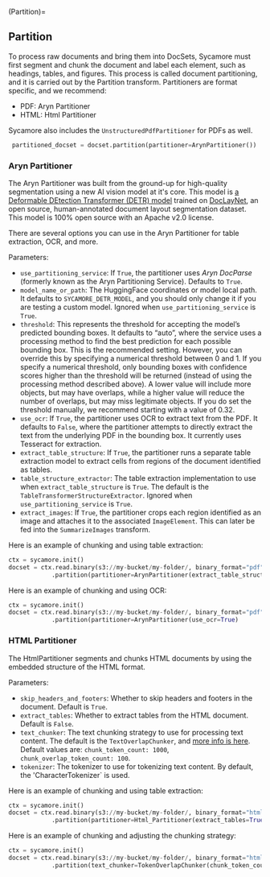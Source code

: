 (Partition)=
## Partition
To process raw documents and bring them into DocSets, Sycamore must first segment and chunk the document and label each element, such as headings, tables, and figures. This process is called document partitioning, and it is carried out by the Partition transform. Partitioners are format specific, and we recommend:

* PDF: Aryn Partitioner
* HTML: Html Partitioner

Sycamore also includes the ``UnstructuredPdfPartitioner`` for PDFs as well.

```python
 partitioned_docset = docset.partition(partitioner=ArynPartitioner())
```

### Aryn Partitioner

The Aryn Partitioner was built from the ground-up for high-quality segmentation using a new AI vision model at it's core. This model is [a Deformable DEtection Transformer (DETR) model](https://huggingface.co/Aryn/deformable-detr) trained on [DocLayNet](https://github.com/DS4SD/DocLayNet), an open source, human-annotated document layout segmentation dataset. This model is 100% open source with an Apache v2.0 license.

There are several options you can use in the Aryn Partitioner for table extraction, OCR, and more.

Parameters:

* ```use_partitioning_service```: If ```True```, the partitioner uses *Aryn DocParse* (formerly known as the Aryn Partitioning Service). Defaults to ```True```.
* ```model_name_or_path```: The HuggingFace coordinates or model local path. It defaults to ```SYCAMORE_DETR_MODEL```, and you should only change it if you are testing a custom model. Ignored when ```use_partitioning_service``` is ```True```.
* ``threshold``: This represents the threshold for accepting the model’s predicted bounding boxes. It defaults to “auto”, where the service uses a processing method to find the best prediction for each possible bounding box. This is the recommended setting. However, you can override this by specifying a numerical threshold between 0 and 1. If you specify a numerical threshold, only bounding boxes with confidence scores higher than the threshold will be returned (instead of using the processing method described above). A lower value will include more objects, but may have overlaps, while a higher value will reduce the number of overlaps, but may miss legitimate objects. If you do set the threshold manually, we recommend starting with a value of 0.32.
* ```use_ocr```: If ```True```, the partitioner uses OCR to extract text from the PDF. It defaults to ```False```, where the partitioner attempts to directly extract the text from the underlying PDF in the bounding box. It currently uses Tesseract for extraction.
* `extract_table_structure`: If `True`, the partitioner runs a separate table extraction model to extract cells from regions of the document identified as tables.
* `table_structure_extractor`: The table extraction implementation to use when `extract_table_structure` is `True`. The default is the `TableTransformerStructureExtractor`. Ignored when ```use_partitioning_service``` is ```True```.
* `extract_images`: If `True`, the partitioner crops each region identified as an image and attaches it to the associated `ImageElement`. This can later be fed into the `SummarizeImages` transform.

Here is an example of chunking and using table extraction:

```Python
ctx = sycamore.init()
docset = ctx.read.binary(s3://my-bucket/my-folder/, binary_format="pdf")
            .partition(partitioner=ArynPartitioner(extract_table_structure=True))
```

Here is an example of chunking and using OCR:

```Python
ctx = sycamore.init()
docset = ctx.read.binary(s3://my-bucket/my-folder/, binary_format="pdf")
            .partition(partitioner=ArynPartitioner(use_ocr=True)
```

### HTML Partitioner

The HtmlPartitioner segments and chunks HTML documents by using the embedded structure of the HTML format.

Parameters:

* `skip_headers_and_footers`: Whether to skip headers and footers in the document. Default is `True`.
* `extract_tables`: Whether to extract tables from the HTML document. Default is `False`.
* `text_chunker`: The text chunking strategy to use for processing text content. The default is the `TextOverlapChunker`, and [more info is here](https://sycamore.readthedocs.io/en/model_docs/APIs/data_preparation/functions.html#sycamore.functions.TextOverlapChunker). Default values are: `chunk_token_count: 1000`, `chunk_overlap_token_count: 100`.
* `tokenizer`: The tokenizer to use for tokenizing text content. By default, the 'CharacterTokenizer` is used.

Here is an example of chunking and using table extraction:

```Python
ctx = sycamore.init()
docset = ctx.read.binary(s3://my-bucket/my-folder/, binary_format="html")
            .partition(partitioner=Html_Partitioner(extract_tables=True)
```

Here is an example of chunking and adjusting the chunking strategy:

```Python
ctx = sycamore.init()
docset = ctx.read.binary(s3://my-bucket/my-folder/, binary_format="html")
            .partition(text_chunker=TokenOverlapChunker(chunk_token_count=800, chunk_overlap_token_count=150))
```
